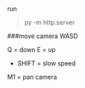 run
> py -m http.server 

###move camera
WASD

Q = down
E = up

+ SHIFT = slow speed

M1 = pan camera
